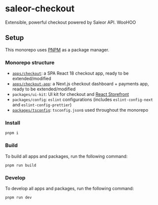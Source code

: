 # saleor-checkout

Extensible, powerful checkout powered by Saleor API. WooHOO

## Setup

This monorepo uses [PNPM](https://pnpm.io/) as a package manager.

### Monorepo structure

- [`apps/checkout`](apps/checkout/README.md): a SPA React 18 checkout app, ready to be extended/modified
- [`apps/checkout-app`](apps/checkout-app/README.md): a Next.js checkout dashboard + payments app, ready to be extended/modified
- `packages/ui-kit`: UI kit for checkout and [React Storefront](https://github.com/saleor/react-storefront)
- `packages/config`: `eslint` configurations (includes `eslint-config-next` and `eslint-config-prettier`)
- [`packages/tsconfig`](packages/tsconfig/README.md): `tsconfig.json`s used throughout the monorepo

### Install
```
pnpm i
```

### Build

To build all apps and packages, run the following command:

```
pnpm run build
```

### Develop

To develop all apps and packages, run the following command:

```
pnpm run dev
```
